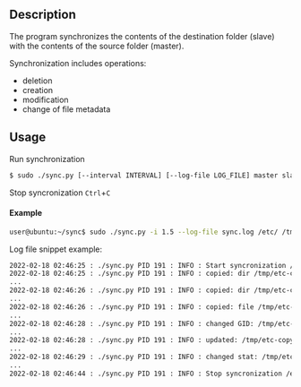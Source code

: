
## Description
The program synchronizes the contents of the destination folder (slave) with the contents of the source folder (master).

Synchronization includes operations:
- deletion
- creation
- modification
- change of file metadata

## Usage

Run synchronization
```bash
$ sudo ./sync.py [--interval INTERVAL] [--log-file LOG_FILE] master slave
```

Stop syncronization
`Ctrl`+`C`


#### Example
```bash
user@ubuntu:~/sync$ sudo ./sync.py -i 1.5 --log-file sync.log /etc/ /tmp/etc-copy/
```
Log file snippet example:
```bash
2022-02-18 02:46:25 : ./sync.py PID 191 : INFO : Start syncronization /etc ----> /tmp/etc-copy
2022-02-18 02:46:25 : ./sync.py PID 191 : INFO : copied: dir /tmp/etc-copy/alternatives
...
2022-02-18 02:46:26 : ./sync.py PID 191 : INFO : copied: dir /tmp/etc-copy/xdg
...
2022-02-18 02:46:26 : ./sync.py PID 191 : INFO : copied: file /tmp/etc-copy/zsh_command_not_found
...
2022-02-18 02:46:28 : ./sync.py PID 191 : INFO : changed GID: /tmp/etc-copy/gshadow-
...
2022-02-18 02:46:28 : ./sync.py PID 191 : INFO : updated: /tmp/etc-copy/mtab
...
2022-02-18 02:46:29 : ./sync.py PID 191 : INFO : changed stat: /tmp/etc-copy/alternatives/write
...
2022-02-18 02:46:44 : ./sync.py PID 191 : INFO : Stop syncronization /etc --X--> /tmp/etc-copy
```
